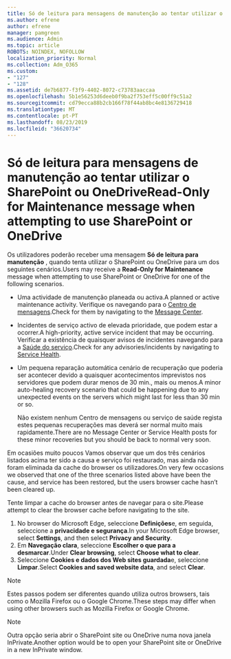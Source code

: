 ```yaml
---
title: Só de leitura para mensagens de manutenção ao tentar utilizar o SharePoint ou OneDrive
ms.author: efrene
author: efrene
manager: pamgreen
ms.audience: Admin
ms.topic: article
ROBOTS: NOINDEX, NOFOLLOW
localization_priority: Normal
ms.collection: Adm_O365
ms.custom:
- "127"
- "128"
ms.assetid: de7b6877-f3f9-4402-8072-c73783aaccaa
ms.openlocfilehash: 5b1e56253d6deeb0f9ba2f753eff5c00ff9c51a2
ms.sourcegitcommit: cd79ecca88b2cb166f78f44ab8bc4e8136729418
ms.translationtype: MT
ms.contentlocale: pt-PT
ms.lasthandoff: 08/23/2019
ms.locfileid: "36620734"
---
```

# <a name="read-only-for-maintenance-message-when-attempting-to-use-sharepoint-or-onedrive"></a><span data-ttu-id="79e47-102">Só de leitura para mensagens de manutenção ao tentar utilizar o SharePoint ou OneDrive</span><span class="sxs-lookup"><span data-stu-id="79e47-102">Read-Only for Maintenance message when attempting to use SharePoint or OneDrive</span></span>

<span data-ttu-id="79e47-103">Os utilizadores poderão receber uma mensagem **Só de leitura para manutenção** , quando tenta utilizar o SharePoint ou OneDrive para um dos seguintes cenários.</span><span class="sxs-lookup"><span data-stu-id="79e47-103">Users may receive a **Read-Only for Maintenance** message when attempting to use SharePoint or OneDrive for one of the following scenarios.</span></span> 

-   <span data-ttu-id="79e47-104">Uma actividade de manutenção planeada ou activa.</span><span class="sxs-lookup"><span data-stu-id="79e47-104">A planned or active maintenance activity.</span></span>  <span data-ttu-id="79e47-105">Verifique os navegando para o [Centro de mensagens](https://portal.office.com/adminportal/home#/messagecenter).</span><span class="sxs-lookup"><span data-stu-id="79e47-105">Check for them by navigating to the [Message Center](https://portal.office.com/adminportal/home#/messagecenter).</span></span>
-   <span data-ttu-id="79e47-106">Incidentes de serviço activo de elevada prioridade, que podem estar a ocorrer.</span><span class="sxs-lookup"><span data-stu-id="79e47-106">A high-priority, active service incident that may be occurring.</span></span> <span data-ttu-id="79e47-107">Verificar a existência de quaisquer avisos de incidentes navegando para a [Saúde do serviço](https://portal.office.com/adminportal/home#/servicehealth).</span><span class="sxs-lookup"><span data-stu-id="79e47-107">Check for any advisories/incidents by navigating to [Service Health](https://portal.office.com/adminportal/home#/servicehealth).</span></span>
-   <span data-ttu-id="79e47-108">Um pequena reparação automática cenário de recuperação que poderia ser acontecer devido a quaisquer acontecimentos imprevistos nos servidores que podem durar menos de 30 min., mais ou menos.</span><span class="sxs-lookup"><span data-stu-id="79e47-108">A minor auto-healing recovery scenario that could be happening due to any unexpected events on the servers which might last for less than 30 min or so.</span></span> 
    
    <span data-ttu-id="79e47-109">Não existem nenhum Centro de mensagens ou serviço de saúde regista estes pequenas recuperações mas deverá ser normal muito mais rapidamente.</span><span class="sxs-lookup"><span data-stu-id="79e47-109">There are no Message Center or Service Health posts for these minor recoveries but you should be back to normal very soon.</span></span>

<span data-ttu-id="79e47-110">Em ocasiões muito poucos Vamos observar que um dos três cenários listados acima ter sido a causa e serviço foi restaurado, mas ainda não foram eliminada da cache do browser os utilizadores.</span><span class="sxs-lookup"><span data-stu-id="79e47-110">On very few occasions we observed that one of the three scenarios listed above have been the cause, and service has been restored, but the users browser cache hasn’t been cleared up.</span></span>

<span data-ttu-id="79e47-111">Tente limpar a cache do browser antes de navegar para o site.</span><span class="sxs-lookup"><span data-stu-id="79e47-111">Please attempt to clear the browser cache before navigating to the site.</span></span>

1. <span data-ttu-id="79e47-112">No browser do Microsoft Edge, seleccione **Definições**e, em seguida, seleccione a **privacidade e segurança**.</span><span class="sxs-lookup"><span data-stu-id="79e47-112">In your Microsoft Edge browser, select **Settings**, and then select **Privacy and Security**.</span></span>
2. <span data-ttu-id="79e47-113">Em **Navegação clara**, seleccione **Escolher o que para a desmarcar**.</span><span class="sxs-lookup"><span data-stu-id="79e47-113">Under **Clear browsing**, select **Choose what to clear**.</span></span>
3. <span data-ttu-id="79e47-114">Seleccione **Cookies e dados dos Web sites guardada**e, seleccione **Limpar**.</span><span class="sxs-lookup"><span data-stu-id="79e47-114">Select **Cookies and saved website data**, and select **Clear**.</span></span>

>[!Note] 
> <span data-ttu-id="79e47-115">Estes passos podem ser diferentes quando utiliza outros browsers, tais como o Mozilla Firefox ou o Google Chrome.</span><span class="sxs-lookup"><span data-stu-id="79e47-115">These steps may differ when using other browsers such as Mozilla Firefox or Google Chrome.</span></span>

>[!Note] 
> <span data-ttu-id="79e47-116">Outra opção seria abrir o SharePoint site ou OneDrive numa nova janela InPrivate.</span><span class="sxs-lookup"><span data-stu-id="79e47-116">Another option would be to open your SharePoint site or OneDrive in a new InPrivate window.</span></span>